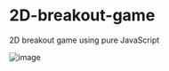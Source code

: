 # 2D-breakout-game
2D breakout game using pure JavaScript


![image](https://github.com/sheyste/2D-breakout-game/assets/86936264/a2ff5273-e3e2-42bb-98d7-8c00e900b14c)


